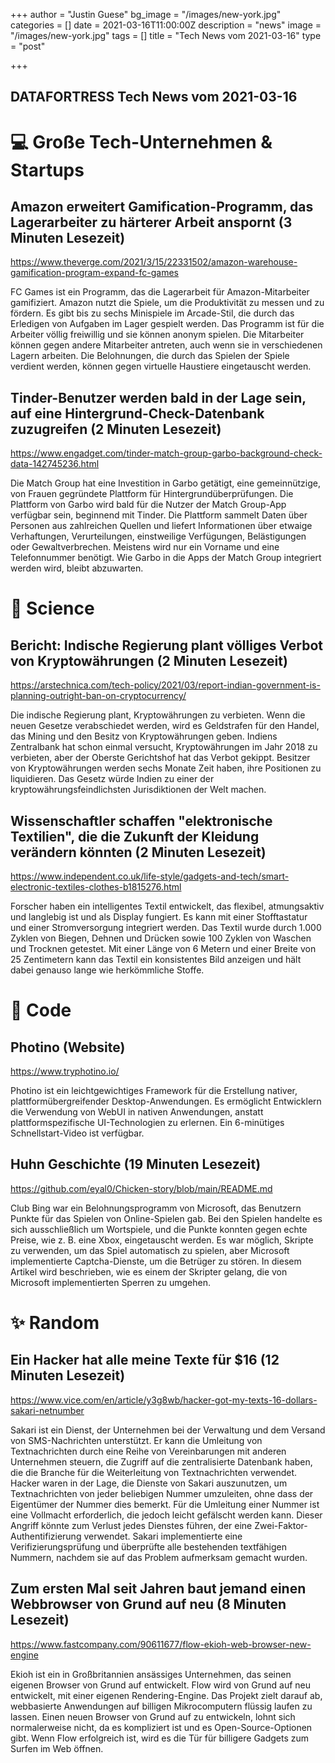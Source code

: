 +++
author = "Justin Guese"
bg_image = "/images/new-york.jpg"
categories = []
date = 2021-03-16T11:00:00Z
description = "news"
image = "/images/new-york.jpg"
tags = []
title = "Tech News vom 2021-03-16"
type = "post"

+++

        
## DATAFORTRESS Tech News vom 2021-03-16

# 💻 Große Tech-Unternehmen & Startups

## Amazon erweitert Gamification-Programm, das Lagerarbeiter zu härterer Arbeit anspornt (3 Minuten Lesezeit)

https://www.theverge.com/2021/3/15/22331502/amazon-warehouse-gamification-program-expand-fc-games

FC Games ist ein Programm, das die Lagerarbeit für Amazon-Mitarbeiter gamifiziert. Amazon nutzt die Spiele, um die Produktivität zu messen und zu fördern. Es gibt bis zu sechs Minispiele im Arcade-Stil, die durch das Erledigen von Aufgaben im Lager gespielt werden. Das Programm ist für die Arbeiter völlig freiwillig und sie können anonym spielen. Die Mitarbeiter können gegen andere Mitarbeiter antreten, auch wenn sie in verschiedenen Lagern arbeiten. Die Belohnungen, die durch das Spielen der Spiele verdient werden, können gegen virtuelle Haustiere eingetauscht werden.

## Tinder-Benutzer werden bald in der Lage sein, auf eine Hintergrund-Check-Datenbank zuzugreifen (2 Minuten Lesezeit)

https://www.engadget.com/tinder-match-group-garbo-background-check-data-142745236.html

Die Match Group hat eine Investition in Garbo getätigt, eine gemeinnützige, von Frauen gegründete Plattform für Hintergrundüberprüfungen. Die Plattform von Garbo wird bald für die Nutzer der Match Group-App verfügbar sein, beginnend mit Tinder. Die Plattform sammelt Daten über Personen aus zahlreichen Quellen und liefert Informationen über etwaige Verhaftungen, Verurteilungen, einstweilige Verfügungen, Belästigungen oder Gewaltverbrechen. Meistens wird nur ein Vorname und eine Telefonnummer benötigt. Wie Garbo in die Apps der Match Group integriert werden wird, bleibt abzuwarten.

# 🧪 Science

## Bericht: Indische Regierung plant völliges Verbot von Kryptowährungen (2 Minuten Lesezeit)

https://arstechnica.com/tech-policy/2021/03/report-indian-government-is-planning-outright-ban-on-cryptocurrency/

Die indische Regierung plant, Kryptowährungen zu verbieten. Wenn die neuen Gesetze verabschiedet werden, wird es Geldstrafen für den Handel, das Mining und den Besitz von Kryptowährungen geben. Indiens Zentralbank hat schon einmal versucht, Kryptowährungen im Jahr 2018 zu verbieten, aber der Oberste Gerichtshof hat das Verbot gekippt. Besitzer von Kryptowährungen werden sechs Monate Zeit haben, ihre Positionen zu liquidieren. Das Gesetz würde Indien zu einer der kryptowährungsfeindlichsten Jurisdiktionen der Welt machen.

## Wissenschaftler schaffen "elektronische Textilien", die die Zukunft der Kleidung verändern könnten (2 Minuten Lesezeit)

https://www.independent.co.uk/life-style/gadgets-and-tech/smart-electronic-textiles-clothes-b1815276.html

Forscher haben ein intelligentes Textil entwickelt, das flexibel, atmungsaktiv und langlebig ist und als Display fungiert. Es kann mit einer Stofftastatur und einer Stromversorgung integriert werden. Das Textil wurde durch 1.000 Zyklen von Biegen, Dehnen und Drücken sowie 100 Zyklen von Waschen und Trocknen getestet. Mit einer Länge von 6 Metern und einer Breite von 25 Zentimetern kann das Textil ein konsistentes Bild anzeigen und hält dabei genauso lange wie herkömmliche Stoffe.

# 💾 Code

## Photino (Website)

https://www.tryphotino.io/

Photino ist ein leichtgewichtiges Framework für die Erstellung nativer, plattformübergreifender Desktop-Anwendungen. Es ermöglicht Entwicklern die Verwendung von WebUI in nativen Anwendungen, anstatt plattformspezifische UI-Technologien zu erlernen. Ein 6-minütiges Schnellstart-Video ist verfügbar.

## Huhn Geschichte (19 Minuten Lesezeit)

https://github.com/eyal0/Chicken-story/blob/main/README.md

Club Bing war ein Belohnungsprogramm von Microsoft, das Benutzern Punkte für das Spielen von Online-Spielen gab. Bei den Spielen handelte es sich ausschließlich um Wortspiele, und die Punkte konnten gegen echte Preise, wie z. B. eine Xbox, eingetauscht werden. Es war möglich, Skripte zu verwenden, um das Spiel automatisch zu spielen, aber Microsoft implementierte Captcha-Dienste, um die Betrüger zu stören. In diesem Artikel wird beschrieben, wie es einem der Skripter gelang, die von Microsoft implementierten Sperren zu umgehen.

# ✨ Random

## Ein Hacker hat alle meine Texte für $16 (12 Minuten Lesezeit)

https://www.vice.com/en/article/y3g8wb/hacker-got-my-texts-16-dollars-sakari-netnumber

Sakari ist ein Dienst, der Unternehmen bei der Verwaltung und dem Versand von SMS-Nachrichten unterstützt. Er kann die Umleitung von Textnachrichten durch eine Reihe von Vereinbarungen mit anderen Unternehmen steuern, die Zugriff auf die zentralisierte Datenbank haben, die die Branche für die Weiterleitung von Textnachrichten verwendet. Hacker waren in der Lage, die Dienste von Sakari auszunutzen, um Textnachrichten von jeder beliebigen Nummer umzuleiten, ohne dass der Eigentümer der Nummer dies bemerkt. Für die Umleitung einer Nummer ist eine Vollmacht erforderlich, die jedoch leicht gefälscht werden kann. Dieser Angriff könnte zum Verlust jedes Dienstes führen, der eine Zwei-Faktor-Authentifizierung verwendet. Sakari implementierte eine Verifizierungsprüfung und überprüfte alle bestehenden textfähigen Nummern, nachdem sie auf das Problem aufmerksam gemacht wurden.

## Zum ersten Mal seit Jahren baut jemand einen Webbrowser von Grund auf neu (8 Minuten Lesezeit)

https://www.fastcompany.com/90611677/flow-ekioh-web-browser-new-engine

Ekioh ist ein in Großbritannien ansässiges Unternehmen, das seinen eigenen Browser von Grund auf entwickelt. Flow wird von Grund auf neu entwickelt, mit einer eigenen Rendering-Engine. Das Projekt zielt darauf ab, webbasierte Anwendungen auf billigen Mikrocomputern flüssig laufen zu lassen. Einen neuen Browser von Grund auf zu entwickeln, lohnt sich normalerweise nicht, da es kompliziert ist und es Open-Source-Optionen gibt. Wenn Flow erfolgreich ist, wird es die Tür für billigere Gadgets zum Surfen im Web öffnen.
